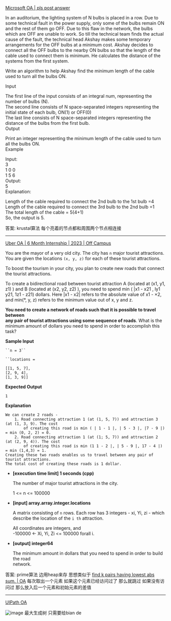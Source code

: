 [Microsoft OA | pls post answer](https://leetcode.com/discuss/interview-question/2454137/Microsoft-OA-or-pls-post-answer)

In an auditorium, the lighting system of N bulbs is placed in a row. Due to some technical fault in the power supply, only some of the bulbs remain ON and the rest of them go OFF. Due to this flaw in the network, the bulbs which are OFF are unable to work. So till the technical team finds the actual cause of the fault, the technical head Akshay makes some temporary arrangements for the OFF bulbs at a minimum cost. Akshay decides to connect all the OFF bulbs to the nearby ON bulbs so that the length of the cable used to connect them is minimum. He calculates the distance of the systems from the first system.

Write an algorithm to help Akshay find the minimum length of the cable used to turn all the bulbs ON.

Input

The first line of the input consists of an integral num, representing the number of bulbs (N).  
The second line consists of N space-separated integers representing the initial state of each bulb, ON(1) or OFF(0)  
The last line consists of N space-separated integers representing the distance of the bulbs from the first bulb.  
Output

Print an integer representing the minimum length of the cable used to turn all the bulbs ON.  
Example

Input:  
3  
1 0 0  
1 5 6  
Output:  
5  
Explanation:

Length of the cable required to connect the 2nd bulb to the 1st bulb =4  
Length of the cable required to connect the 3rd bulb to the 2nd bulb =1  
The total length of the cable = 5(4+1)  
So, the output is 5.

答案: krustal算法 每个亮着的节点都和周围两个节点相连接

--------------

[Uber OA | 6 Month Internship | 2023 | Off Campus](https://leetcode.com/discuss/interview-question/2624313/Uber-OA-or-6-Month-Internship-or-2023-or-Off-Campus)

You are the mayor of a very old city. The city has  `n`  major tourist attractions. You are given the locations  `(x, y, z)`  for each of these tourist attractions.

To boost the tourism in your city, you plan to create new roads that connect the tourist attractions.

To create a bidirectional road between tourist attraction A (located at (x1, y1, z1) ) and B (located at (x2, y2, z2) ), you need to spend min ( |x1 - x21 , ly1 y21, 1z1 - z21) dollars. Here |x1 - x2| refers to the absolute value of x1 - ×2, and min(*, y, z) refers to the minimum value out of x, y and z.

**You need to create a network of roads such that it is possible to travel between  
any pair of tourist attractions using some sequence of roads**. What is the minimum amount of dollars you need to spend in order to accomplish this task?

**Sample Input**

```
``n = 3``

``locations = 

[[1, 5, 7],
[2, 9, 4],
[1, 3, 9]]

```

**Expected Output**

```
1

```

**Explanation**

```
We can create 2 roads -
	1. Road connecting attraction 1 (at (1, 5, 7)) and attraction 3 (at (1, 3, 9). The cost
		of creating this road is min ( | 1 - 1 |, | 5 - 3 |, |7 - 9 |) = min (0, 2, 2) = 0.
	2. Road connecting attraction 1 (at (1; 5, 7)) and attraction 2 (at (2, 9, 4)). The cost
		of creating this road is min (1 1 - 2 |, | 5 - 9 |, 17 - 4 |) = min (1,4,3) = 1.
Creating these two roads enables us to travel between any pair of tourist attractions.
The total cost of creating these roads is 1 dollar.

```

-   **[execution time limit] 1 seconds (cpp)**
    
    The number of major tourist attractions in the city.
    
    1 <= n <= 100000
    
-   **[input] array.array.integer.locations**
    
    A matrix consisting of  `n`  rows. Each row has 3 integers - xi, Yi, zi - which describe the location of the  `i th`  attraction.
    
    All coordinates are integers, and  
    -100000 <- Xi, Yi, Zi <= 100000 forall i.
    
-   **[output] integer64**
    
    The minimum amount in dollars that you need to spend in order to build the road  
    network.

答案: prime算法 
边用heap来存 思想类似于 [find k pairs having lowest abs sum. | OA](https://leetcode.com/discuss/interview-question/2405122/find-k-pairs-having-lowest-abs-sum.-or-OA)
每次取出一个元素 如果这个元素已经访问过了 那么就跳过 如果没有访问过 那么放入后一个元素和初始元素的差值

---------

[UIPath OA](https://leetcode.com/discuss/interview-question/2666678/UIPath-OA)

![image](https://assets.leetcode.com/users/images/310506ab-ad63-4111-86b7-2411a2209a35_1665023080.4790018.png)
最大生成树 只需要给bian de


<!--stackedit_data:
eyJoaXN0b3J5IjpbLTQxODE4OTcyMywxMTU5OTc5NjM2LDczMD
k5ODExNl19
-->